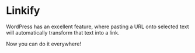 Linkify
=======

WordPress has an excellent feature, where pasting a URL onto selected text will automatically transform that text into a link.

Now you can do it everywhere!
